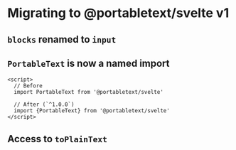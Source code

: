 # Migrating to @portabletext/svelte v1

## `blocks` renamed to `input`

## `PortableText` is now a named import

```svelte
<script>
  // Before
  import PortableText from '@portabletext/svelte'

  // After (`^1.0.0`)
  import {PortableText} from '@portabletext/svelte'
</script>
```

## Access to `toPlainText`
